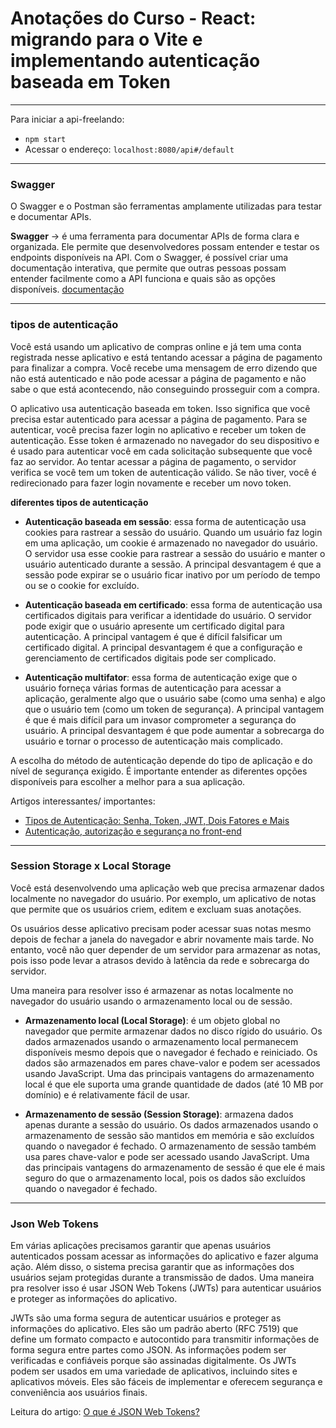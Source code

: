 # Anotações do Curso - React: migrando para o Vite e implementando autenticação baseada em Token
---

Para iniciar a api-freelando: 
- ```npm start```
- Acessar o endereço: ```localhost:8080/api#/default```

---

### Swagger
O Swagger e o Postman são ferramentas amplamente utilizadas para testar e documentar APIs.

**Swagger** -> é uma ferramenta para documentar APIs de forma clara e organizada. Ele permite que desenvolvedores possam entender e testar os endpoints disponíveis na API. Com o Swagger, é possível criar uma documentação interativa, que permite que outras pessoas possam entender facilmente como a API funciona e quais são as opções disponíveis. 
[documentação](https://swagger.io/)

---

### tipos de autenticação
Você está usando um aplicativo de compras online e já tem uma conta registrada nesse aplicativo e está tentando acessar a página de pagamento para finalizar a compra. Você recebe uma mensagem de erro dizendo que não está autenticado e não pode acessar a página de pagamento e não sabe o que está acontecendo, não conseguindo prosseguir com a compra.

O aplicativo usa autenticação baseada em token. Isso significa que você precisa estar autenticado para acessar a página de pagamento. Para se autenticar, você precisa fazer login no aplicativo e receber um token de autenticação. Esse token é armazenado no navegador do seu dispositivo e é usado para autenticar você em cada solicitação subsequente que você faz ao servidor. Ao tentar acessar a página de pagamento, o servidor verifica se você tem um token de autenticação válido. Se não tiver, você é redirecionado para fazer login novamente e receber um novo token.

**diferentes tipos de autenticação**
- **Autenticação baseada em sessão**: essa forma de autenticação usa cookies para rastrear a sessão do usuário. Quando um usuário faz login em uma aplicação, um cookie é armazenado no navegador do usuário. O servidor usa esse cookie para rastrear a sessão do usuário e manter o usuário autenticado durante a sessão. A principal desvantagem é que a sessão pode expirar se o usuário ficar inativo por um período de tempo ou se o cookie for excluído.

- **Autenticação baseada em certificado**: essa forma de autenticação usa certificados digitais para verificar a identidade do usuário. O servidor pode exigir que o usuário apresente um certificado digital para autenticação. A principal vantagem é que é difícil falsificar um certificado digital. A principal desvantagem é que a configuração e gerenciamento de certificados digitais pode ser complicado.

- **Autenticação multifator**: essa forma de autenticação exige que o usuário forneça várias formas de autenticação para acessar a aplicação, geralmente algo que o usuário sabe (como uma senha) e algo que o usuário tem (como um token de segurança). A principal vantagem é que é mais difícil para um invasor comprometer a segurança do usuário. A principal desvantagem é que pode aumentar a sobrecarga do usuário e tornar o processo de autenticação mais complicado.

A escolha do método de autenticação depende do tipo de aplicação e do nível de segurança exigido. É importante entender as diferentes opções disponíveis para escolher a melhor para a sua aplicação.

Artigos interessantes/ importantes:
- [Tipos de Autenticação: Senha, Token, JWT, Dois Fatores e Mais](https://www.alura.com.br/artigos/tipos-de-autenticacao?_gl=1*wyo9dw*_ga*MTI4OTcxMTkxMy4xNjc5MzMxNDMy*_ga_1EPWSW3PCS*MTcwNTUwNDQxMi40OC4xLjE3MDU1MDQ0OTguMC4wLjA.*_fplc*VEJNYTRUOUt2TWh4Yk4xS1IlMkJ2cWNpVmpUVHlvV2xCdlF0OVpmQjh5YWdyRko5cFFJeXMyUXVPOGNWMjFEeG11JTJCWXZVNE5mTWxUM0plemdoVmclMkYzb0hRNFdCOWhwMmxlcXYlMkJUZTlrT2hZOEt3bVlGV3lneTl2dmdsTHA4cUElM0QlM0Q.)
- [Autenticação, autorização e segurança no front-end](https://www.alura.com.br/artigos/autenticacao-autorizacao-seguranca-no-front-end?_gl=1*1o14u5p*_ga*MTI4OTcxMTkxMy4xNjc5MzMxNDMy*_ga_1EPWSW3PCS*MTcwNTUwNDQxMi40OC4xLjE3MDU1MDQ0OTguMC4wLjA.*_fplc*VEJNYTRUOUt2TWh4Yk4xS1IlMkJ2cWNpVmpUVHlvV2xCdlF0OVpmQjh5YWdyRko5cFFJeXMyUXVPOGNWMjFEeG11JTJCWXZVNE5mTWxUM0plemdoVmclMkYzb0hRNFdCOWhwMmxlcXYlMkJUZTlrT2hZOEt3bVlGV3lneTl2dmdsTHA4cUElM0QlM0Q.)

---

### Session Storage x Local Storage
Você está desenvolvendo uma aplicação web que precisa armazenar dados localmente no navegador do usuário. Por exemplo, um aplicativo de notas que permite que os usuários criem, editem e excluam suas anotações.

Os usuários desse aplicativo precisam poder acessar suas notas mesmo depois de fechar a janela do navegador e abrir novamente mais tarde. No entanto, você não quer depender de um servidor para armazenar as notas, pois isso pode levar a atrasos devido à latência da rede e sobrecarga do servidor.

Uma maneira para resolver isso é armazenar as notas localmente no navegador do usuário usando o armazenamento local ou de sessão.

- **Armazenamento local (Local Storage)**: é um objeto global no navegador que permite armazenar dados no disco rígido do usuário. Os dados armazenados usando o armazenamento local permanecem disponíveis mesmo depois que o navegador é fechado e reiniciado. Os dados são armazenados em pares chave-valor e podem ser acessados usando JavaScript. Uma das principais vantagens do armazenamento local é que ele suporta uma grande quantidade de dados (até 10 MB por domínio) e é relativamente fácil de usar.

- **Armazenamento de sessão (Session Storage)**: armazena dados apenas durante a sessão do usuário. Os dados armazenados usando o armazenamento de sessão são mantidos em memória e são excluídos quando o navegador é fechado. O armazenamento de sessão também usa pares chave-valor e pode ser acessado usando JavaScript. Uma das principais vantagens do armazenamento de sessão é que ele é mais seguro do que o armazenamento local, pois os dados são excluídos quando o navegador é fechado.

---

### Json Web Tokens
Em várias aplicações precisamos garantir que apenas usuários autenticados possam acessar as informações do aplicativo e fazer alguma ação. Além disso, o sistema precisa garantir que as informações dos usuários sejam protegidas durante a transmissão de dados. Uma maneira pra resolver isso é usar JSON Web Tokens (JWTs) para autenticar usuários e proteger as informações do aplicativo.

JWTs são uma forma segura de autenticar usuários e proteger as informações do aplicativo. Eles são um padrão aberto (RFC 7519) que define um formato compacto e autocontido para transmitir informações de forma segura entre partes como JSON. As informações podem ser verificadas e confiáveis porque são assinadas digitalmente. Os JWTs podem ser usados em uma variedade de aplicativos, incluindo sites e aplicativos móveis. Eles são fáceis de implementar e oferecem segurança e conveniência aos usuários finais.

Leitura do artigo: [ O que é JSON Web Tokens?](https://www.alura.com.br/artigos/o-que-e-json-web-tokens?_gl=1*vq0vww*_ga*MTI4OTcxMTkxMy4xNjc5MzMxNDMy*_ga_1EPWSW3PCS*MTcwNTU4NDc1MS41NC4xLjE3MDU1ODk1MzIuMC4wLjA.*_fplc*WHFHeHgyczglMkZtM1hMQ2VUMkVvMGUlMkJka3JuOGZHYWg4QWtYREU0ZzZvdVRGSTQzTUxYbDNlQjdTTGxYb3ViYjhCQnJHVSUyRnhJTWx4cjJXRDZwTlFjMFIwQzlZSXRuZTBEZlBuTXJjQndiMDE4TWlhOG9qaERVZFZDUzdqbkl3JTNEJTNE)